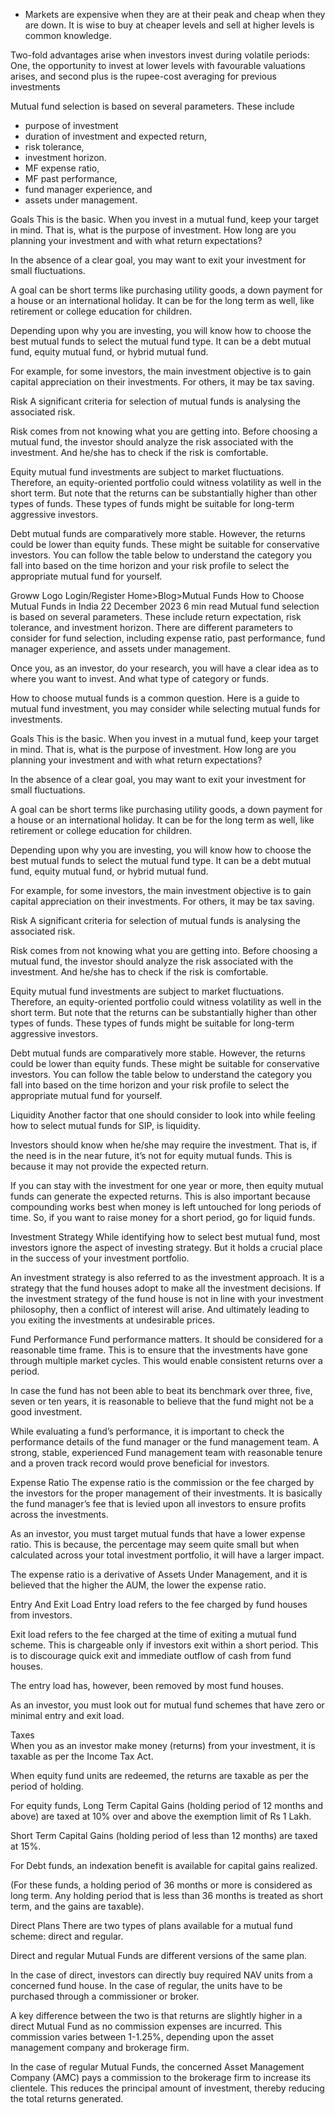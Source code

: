 - Markets are expensive when they are at their peak and cheap when they are down. It is wise to buy at cheaper levels and sell at higher levels is common knowledge.

Two-fold advantages arise when investors invest during volatile periods: One, the opportunity to invest at lower levels with favourable valuations arises, and second plus is the rupee-cost averaging for previous investments


Mutual fund selection is based on several parameters. These include
- purpose of investment
- duration of investment and expected return, 
- risk tolerance,
- investment horizon. 
- MF expense ratio, 
- MF past performance, 
- fund manager experience, and 
- assets under management.


Goals
This is the basic. When you invest in a mutual fund, keep your target in mind. That is, what is the purpose of investment. How long are you planning your investment and with what return expectations?

In the absence of a clear goal, you may want to exit your investment for small fluctuations.

A goal can be short terms like purchasing utility goods, a down payment for a house or an international holiday. It can be for the long term as well, like retirement or college education for children.

Depending upon why you are investing, you will know how to choose the best mutual funds to select the mutual fund type. It can be a debt mutual fund, equity mutual fund, or hybrid mutual fund.

For example, for some investors, the main investment objective is to gain capital appreciation on their investments. For others, it may be tax saving. 

Risk
A significant criteria for selection of mutual funds is analysing the associated risk.

Risk comes from not knowing what you are getting into. Before choosing a mutual fund, the investor should analyze the risk associated with the investment. And he/she has to check if the risk is comfortable. 

Equity mutual fund investments are subject to market fluctuations. Therefore, an equity-oriented portfolio could witness volatility as well in the short term. But note that the returns can be substantially higher than other types of funds. These types of funds might be suitable for long-term aggressive investors. 

Debt mutual funds are comparatively more stable. However, the returns could be lower than equity funds.  These might be suitable for conservative investors. You can follow the table below to understand the category you fall into based on the time horizon and your risk profile to select the appropriate mutual fund for yourself.

Groww Logo
Login/Register
Home>Blog>Mutual Funds
How to Choose Mutual Funds in India
22 December 2023
6 min read
Mutual fund selection is based on several parameters. These include return expectation, risk tolerance, and investment horizon. There are different parameters to consider for fund selection, including expense ratio, past performance, fund manager experience, and assets under management.

Once you, as an investor, do your research, you will have a clear idea as to where you want to invest. And what type of category or funds. 

How to choose mutual funds is a common question. Here is a guide to mutual fund investment, you may consider while selecting mutual funds for investments.

Goals
This is the basic. When you invest in a mutual fund, keep your target in mind. That is, what is the purpose of investment. How long are you planning your investment and with what return expectations?

In the absence of a clear goal, you may want to exit your investment for small fluctuations.

A goal can be short terms like purchasing utility goods, a down payment for a house or an international holiday. It can be for the long term as well, like retirement or college education for children.

Depending upon why you are investing, you will know how to choose the best mutual funds to select the mutual fund type. It can be a debt mutual fund, equity mutual fund, or hybrid mutual fund.

For example, for some investors, the main investment objective is to gain capital appreciation on their investments. For others, it may be tax saving. 

Risk
A significant criteria for selection of mutual funds is analysing the associated risk.

Risk comes from not knowing what you are getting into. Before choosing a mutual fund, the investor should analyze the risk associated with the investment. And he/she has to check if the risk is comfortable. 

Equity mutual fund investments are subject to market fluctuations. Therefore, an equity-oriented portfolio could witness volatility as well in the short term. But note that the returns can be substantially higher than other types of funds. These types of funds might be suitable for long-term aggressive investors. 

Debt mutual funds are comparatively more stable. However, the returns could be lower than equity funds.  These might be suitable for conservative investors. You can follow the table below to understand the category you fall into based on the time horizon and your risk profile to select the appropriate mutual fund for yourself.



Liquidity
Another factor that one should consider to look into while feeling how to select mutual funds for SIP, is liquidity.

Investors should know when he/she may require the investment. That is, if the need is in the near future, it’s not for equity mutual funds. This is because it may not provide the expected return.

If you can stay with the investment for one year or more, then equity mutual funds can generate the expected returns. This is also important because compounding works best when money is left untouched for long periods of time. So, if you want to raise money for a short period, go for liquid funds. 

Investment Strategy
While identifying how to select best mutual fund, most investors ignore the aspect of investing strategy. But it holds a crucial place in the success of your investment portfolio.

An investment strategy is also referred to as the investment approach. It is a strategy that the fund houses adopt to make all the investment decisions. If the investment strategy of the fund house is not in line with your investment philosophy, then a conflict of interest will arise. And ultimately leading to you exiting the investments at undesirable prices. 

Fund Performance
Fund performance matters. It should be considered for a reasonable time frame. This is to ensure that the investments have gone through multiple market cycles. This would enable consistent returns over a period.

In case the fund has not been able to beat its benchmark over three, five, seven or ten years, it is reasonable to believe that the fund might not be a good investment.

While evaluating a fund’s performance, it is important to check the performance details of the fund manager or the fund management team. A strong, stable, experienced Fund management team with reasonable tenure and a proven track record would prove beneficial for investors.  

Expense Ratio
The expense ratio is the commission or the fee charged by the investors for the proper management of their investments. It is basically the fund manager’s fee that is levied upon all investors to ensure profits across the investments.

As an investor, you must target mutual funds that have a lower expense ratio. This is because, the percentage may seem quite small but when calculated across your total investment portfolio, it will have a larger impact.

The expense ratio is a derivative of Assets Under Management, and it is believed that the higher the AUM, the lower the expense ratio. 

Entry And Exit Load
Entry load refers to the fee charged by fund houses from investors.

Exit load refers to the fee charged at the time of exiting a mutual fund scheme. This is chargeable only if investors exit within a short period. This is to discourage quick exit and immediate outflow of cash from fund houses. 

The entry load has, however, been removed by most fund houses.

As an investor, you must look out for mutual fund schemes that have zero or minimal entry and exit load.

Taxes   
When you as an investor make money (returns) from your investment, it is taxable as per the Income Tax Act.

When equity fund units are redeemed, the returns are taxable as per the period of holding.

For equity funds, Long Term Capital Gains (holding period of 12 months and above) are taxed at 10% over and above the exemption limit of Rs 1 Lakh.

Short Term Capital Gains (holding period of less than 12 months) are taxed at 15%.

For Debt funds, an indexation benefit is available for capital gains realized.

(For these funds, a holding period of 36 months or more is considered as long term. Any holding period that is less than 36 months is treated as short term, and the gains are taxable). 

Direct Plans 
There are two types of plans available for a mutual fund scheme: direct and regular.

Direct and regular Mutual Funds are different versions of the same plan.

In the case of direct, investors can directly buy required NAV units from a concerned fund house. In the case of regular, the units have to be purchased through a commissioner or broker. 

A key difference between the two is that returns are slightly higher in a direct Mutual Fund as no commission expenses are incurred. This commission varies between 1-1.25%, depending upon the asset management company and brokerage firm.

In the case of regular Mutual Funds, the concerned Asset Management Company (AMC) pays a commission to the brokerage firm to increase its clientele. This reduces the principal amount of investment, thereby reducing the total returns generated. 